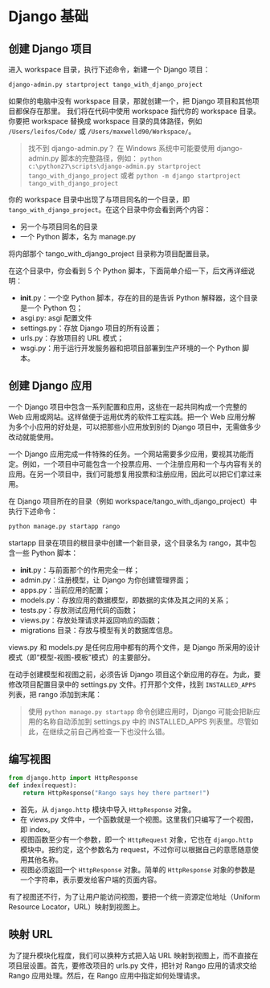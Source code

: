 # Django 基础

## 创建 Django 项目

进入 workspace 目录，执行下述命令，新建一个 Django 项目：

```bash
django-admin.py startproject tango_with_django_project
```

如果你的电脑中没有 workspace 目录，那就创建一个，把 Django 项目和其他项目都保存在那里。
我们将在代码中使用 workspace 指代你的 workspace 目录。你要把 workspace 替换成 workspace 目录的具体路径，例如 `/Users/leifos/Code/` 或 `/Users/maxwelld90/Workspace/`。

> 找不到 django-admin.py？
> 在 Windows 系统中可能要使用 django-admin.py 脚本的完整路径，例如：
> `python c:\python27\scripts\django-admin.py startproject tango_with_django_project`
> 或者
> `python -m django startproject tango_with_django_project`

你的 workspace 目录中出现了与项目同名的一个目录，即 `tango_with_django_project`。在这个目录中你会看到两个内容：

- 另一个与项目同名的目录
- 一个 Python 脚本，名为 manage.py

将内部那个 tango_with_django_project 目录称为项目配置目录。

在这个目录中，你会看到 5 个 Python 脚本，下面简单介绍一下，后文再详细说明：

- __init__.py：一个空 Python 脚本，存在的目的是告诉 Python 解释器，这个目录是一个 Python 包；
- asgi.py: asgi 配置文件
- settings.py：存放 Django 项目的所有设置；
- urls.py：存放项目的 URL 模式；
- wsgi.py：用于运行开发服务器和把项目部署到生产环境的一个 Python 脚本。

## 创建 Django 应用

一个 Django 项目中包含一系列配置和应用，这些在一起共同构成一个完整的 Web 应用或网站。这样做便于运用优秀的软件工程实践。把一个 Web 应用分解为多个小应用的好处是，可以把那些小应用放到别的 Django 项目中，无需做多少改动就能使用。

一个 Django 应用完成一件特殊的任务。一个网站需要多少应用，要视其功能而定。例如，一个项目中可能包含一个投票应用、一个注册应用和一个与内容有关的应用。在另一个项目中，我们可能想复用投票和注册应用，因此可以把它们拿过来用。

在 Django 项目所在的目录（例如 workspace/tango_with_django_project）中执行下述命令：

```bash
python manage.py startapp rango
```

startapp 目录在项目的根目录中创建一个新目录，这个目录名为 rango，其中包含一些 Python 脚本：

- __init__.py：与前面那个的作用完全一样；
- admin.py：注册模型，让 Django 为你创建管理界面；
- apps.py：当前应用的配置；
- models.py：存放应用的数据模型，即数据的实体及其之间的关系；
- tests.py：存放测试应用代码的函数；
- views.py：存放处理请求并返回响应的函数；
- migrations 目录：存放与模型有关的数据库信息。

views.py 和 models.py 是任何应用中都有的两个文件，是 Django 所采用的设计模式（即“模型-视图-模板”模式）的主要部分。

在动手创建模型和视图之前，必须告诉 Django 项目这个新应用的存在。为此，要修改项目配置目录中的 settings.py 文件。打开那个文件，找到 `INSTALLED_APPS` 列表，把 rango 添加到末尾：

> 使用 `python manage.py startapp` 命令创建应用时，Django 可能会把新应用的名称自动添加到 settings.py 中的 INSTALLED_APPS 列表里。尽管如此，在继续之前自己再检查一下也没什么错。

## 编写视图

```python
from django.http import HttpResponse
def index(request):
    return HttpResponse("Rango says hey there partner!")
```

- 首先，从 `django.http` 模块中导入 `HttpResponse` 对象。
- 在 views.py 文件中，一个函数就是一个视图。这里我们只编写了一个视图，即 index。
- 视图函数至少有一个参数，即一个 `HttpRequest` 对象，它也在 `django.http` 模块中。按约定，这个参数名为 request，不过你可以根据自己的意愿随意使用其他名称。
- 视图必须返回一个 `HttpResponse` 对象。简单的 `HttpResponse` 对象的参数是一个字符串，表示要发给客户端的页面内容。

有了视图还不行，为了让用户能访问视图，要把一个统一资源定位地址（Uniform Resource Locator，URL）映射到视图上。

## 映射 URL

为了提升模块化程度，我们可以换种方式把入站 URL 映射到视图上，而不直接在项目层设置。首先，要修改项目的 urls.py 文件，把针对 Rango 应用的请求交给 Rango 应用处理。然后，在 Rango 应用中指定如何处理请求。

